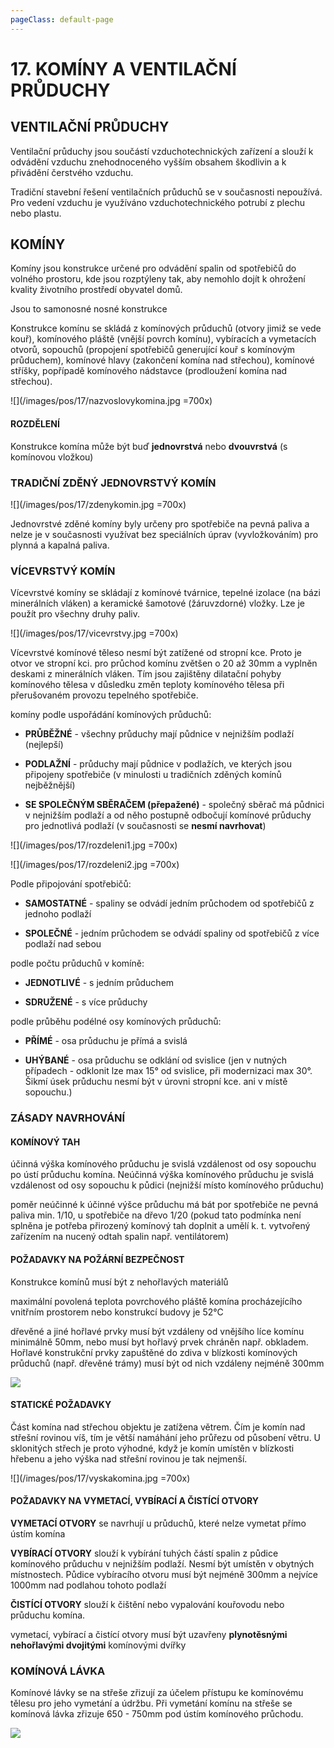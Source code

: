 ```yaml
---
pageClass: default-page
---
```


# 17. KOMÍNY A VENTILAČNÍ PRŮDUCHY

## VENTILAČNÍ PRŮDUCHY

Ventilační průduchy jsou součástí vzduchotechnických zařízení a slouží k odvádění vzduchu znehodnoceného vyšším obsahem škodlivin a k přivádění čerstvého vzduchu.

Tradiční stavební řešení ventilačních průduchů se v současnosti nepoužívá. Pro vedení vzduchu je využíváno vzduchotechnického potrubí z plechu nebo plastu.

## KOMÍNY

Komíny jsou konstrukce určené pro odvádění spalin od spotřebičů do volného prostoru, kde jsou rozptýleny tak, aby nemohlo dojít k ohrožení kvality životního prostředí obyvatel domů.

Jsou to samonosné nosné konstrukce

Konstrukce komínu se skládá z komínových průduchů (otvory jimiž se vede kouř), komínového pláště (vnější povrch komínu), vybíracích a vymetacích otvorů, sopouchů (propojení spotřebičů generující kouř s komínovým průduchem), komínové hlavy (zakončení komína nad střechou), komínové stříšky, popřípadě komínového nádstavce (prodloužení komína nad střechou).

![](/images/pos/17/nazvoslovykomina.jpg =700x)

#### ROZDĚLENÍ

Konstrukce komína může být buď **jednovrstvá** nebo **dvouvrstvá** (s komínovou vložkou)

### TRADIČNÍ ZDĚNÝ JEDNOVRSTVÝ KOMÍN

![](/images/pos/17/zdenykomin.jpg =700x)

Jednovrstvé zděné komíny byly určeny pro spotřebiče na pevná paliva a nelze je v současnosti využívat bez speciálních úprav (vyvložkováním) pro plynná a kapalná paliva.

### VÍCEVRSTVÝ KOMÍN

Vícevrstvé komíny se skládají z komínové tvárnice, tepelné izolace (na bázi minerálních vláken) a keramické šamotové (žáruvzdorné) vložky. Lze je použít pro všechny druhy paliv.

![](/images/pos/17/vicevrstvy.jpg =700x)

Vícevrstvé komínové těleso nesmí být zatížené od stropní kce. Proto je otvor ve stropní kci. pro průchod komínu zvětšen o 20 až 30mm a vyplněn deskami z minerálních vláken. Tím jsou zajištěny dilatační pohyby komínového tělesa v důsledku změn teploty komínového tělesa při přerušovaném provozu tepelného spotřebiče.

komíny podle uspořádání komínových průduchů:

- **PRŮBĚŽNÉ** - všechny průduchy mají půdnice v nejnižším podlaží (nejlepší)

- **PODLAŽNÍ** - průduchy mají půdnice v podlažích, ve kterých jsou připojeny spotřebiče (v minulosti u tradičních zděných komínů nejběžnější)

- **SE SPOLEČNÝM SBĚRAČEM (přepažené)** - společný sběrač má půdnici v nejnižším podlaží a od něho postupně odbočují komínové průduchy pro jednotlivá podlaží (v současnosti se **nesmí navrhovat**)

![](/images/pos/17/rozdeleni1.jpg =700x)

![](/images/pos/17/rozdeleni2.jpg =700x)

Podle připojování spotřebičů:

- **SAMOSTATNÉ** - spaliny se odvádí jedním průchodem od spotřebičů z jednoho podlaží

- **SPOLEČNÉ** - jedním průchodem se odvádí spaliny od spotřebičů z více podlaží nad sebou

podle počtu průduchů v komíně:

- **JEDNOTLIVÉ** - s jedním průduchem

- **SDRUŽENÉ** - s více průduchy

podle průběhu podélné osy komínových průduchů:

- **PŘÍMÉ** - osa průduchu je přímá a svislá

- **UHÝBANÉ** - osa průduchu se odklání od svislice (jen v nutných případech - odklonit lze max 15° od svislice, při modernizaci max 30°. Šikmí úsek průduchu nesmí být v úrovni stropní kce. ani v místě sopouchu.)

### ZÁSADY NAVRHOVÁNÍ

#### **KOMÍNOVÝ TAH**

účinná výška komínového průduchu je svislá vzdálenost od osy sopouchu po ústí průduchu komína. Neúčinná výška komínového průduchu je svislá vzdálenost od osy sopouchu k půdici (nejnižší místo komínového průduchu)

poměr neúčinné k účinné výšce průduchu má bát por spotřebiče ne pevná paliva min. 1/10, u spotřebiče na dřevo 1/20 (pokud tato podmínka není splněna je potřeba přirozený komínový tah doplnit a umělí k. t. vytvořený zařízením na nucený odtah spalin např. ventilátorem)

#### **POŽADAVKY NA POŽÁRNÍ BEZPEČNOST**

Konstrukce komínů musí být z nehořlavých materiálů

maximální povolená teplota povrchového pláště komína procházejícího vnitřním prostorem nebo konstrukcí budovy je 52°C

dřevěné a jiné hořlavé prvky musí být vzdáleny od vnějšího líce komínu minimálně 50mm, nebo musí byt hořlavý prvek chráněn např. obkladem. Hořlavé konstrukční prvky zapuštěné do zdiva v blízkosti komínových průduchů (např. dřevěné trámy) musí být od nich vzdáleny nejméně 300mm

![](/images/pos/17/tramy.jpg)

#### **STATICKÉ POŽADAVKY**

Část komína nad střechou objektu je zatížena větrem. Čím je komín nad střešní rovinou víš, tím je větší namáhání jeho průřezu od působení větru. U sklonitých střech je proto výhodné, když je komín umístěn v blízkosti hřebenu a jeho výška nad střešní rovinou je tak nejmenší.

![](/images/pos/17/vyskakomina.jpg =700x)

#### **POŽADAVKY NA VYMETACÍ, VYBÍRACÍ A ČISTÍCÍ OTVORY**

**VYMETACÍ OTVORY** se navrhují u průduchů, které nelze vymetat přímo ústím komína

**VYBÍRACÍ OTVORY** slouží k vybírání tuhých částí spalin z půdice komínového průduchu v nejnižším podlaží. Nesmí být umístěn v obytných místnostech. Půdice vybíracího otvoru musí být nejméně 300mm a nejvíce 1000mm nad podlahou tohoto podlaží

**ČISTÍCÍ OTVORY** slouží k čištění nebo vypalování kouřovodu nebo průduchu komína.

vymetací, vybírací a čistící otvory musí být uzavřeny **plynotěsnými nehořlavými dvojitými** komínovými dvířky

### KOMÍNOVÁ LÁVKA

Komínové lávky se na střeše zřizují za účelem přístupu ke komínovému tělesu pro jeho vymetání a údržbu. Při vymetání komínu na střeše se komínová lávka zřizuje 650 - 750mm pod ústím komínového průchodu.

![](/images/pos/17/lavka.jpg)
